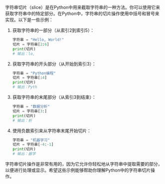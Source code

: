 字符串切片（slice）是在Python中用来截取字符串的一种方法。你可以使用它来获取字符串中的特定部分。在Python中，字符串的切片操作使用中括号和冒号来实现。以下是一些示例：

1. 获取字符串的一部分（从索引2到索引5）：
   ```python
   字符串 = "Hello, World!"
   切片 = 字符串[2:6]
   print(切片)
   # 输出：lo, 
   ```

2. 获取字符串的开头部分（从开始到索引3）：
   ```python
   字符串 = "Python编程"
   切片 = 字符串[:4]
   print(切片)
   # 输出：Pyth
   ```

3. 获取字符串的末尾部分（从索引3到结束）：
   ```python
   字符串 = "数据分析"
   切片 = 字符串[3:]
   print(切片)
   # 输出：析
   ```

4. 使用负数索引来从字符串末尾开始切片：
   ```python
   字符串 = "机器学习"
   切片 = 字符串[-4:-1]
   print(切片)
   # 输出：器学
   ```

字符串切片操作是非常有用的，因为它允许你轻松地从字符串中提取需要的部分，以便进行处理或显示。希望这些示例能够帮助你理解Python中的字符串切片操作。 